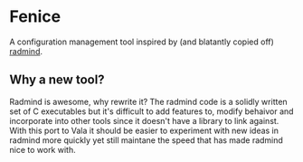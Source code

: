 Fenice
======

A configuration management tool inspired by (and blatantly copied off)
[radmind](http://rsug.itd.umich.edu/software/radmind/).

## Why a new tool?
Radmind is awesome, why rewrite it? The radmind code is a solidly written set
of C executables but it's difficult to add features to, modify behaivor and
incorporate into other tools since it doesn't have a library to link against.
With this port to Vala it should be easier to experiment with new ideas in
radmind more quickly yet still maintane the speed that has made radmind nice to
work with.

